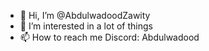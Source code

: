 - 👋 Hi, I’m @AbdulwadoodZawity
- 👀 I’m interested in a lot of things
- 📫 How to reach me Discord: Abdulwadood

<!---
AbdulwadoodZawity/AbdulwadoodZawity is a ✨ special ✨ repository because its `README.md` (this file) appears on your GitHub profile.
You can click the Preview link to take a look at your changes.
--->
